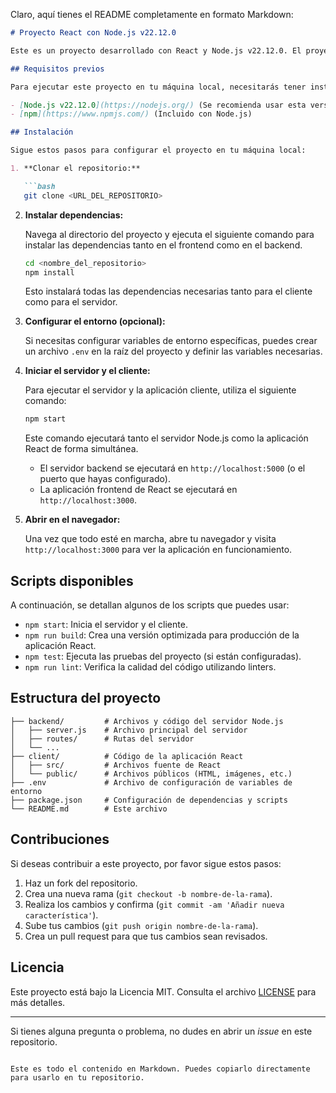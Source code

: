 Claro, aquí tienes el README completamente en formato Markdown:

```markdown
# Proyecto React con Node.js v22.12.0

Este es un proyecto desarrollado con React y Node.js v22.12.0. El proyecto incluye una aplicación de cliente construida con React en el frontend y un servidor backend utilizando Node.js. 

## Requisitos previos

Para ejecutar este proyecto en tu máquina local, necesitarás tener instalados los siguientes programas:

- [Node.js v22.12.0](https://nodejs.org/) (Se recomienda usar esta versión específica)
- [npm](https://www.npmjs.com/) (Incluido con Node.js)

## Instalación

Sigue estos pasos para configurar el proyecto en tu máquina local:

1. **Clonar el repositorio:**

   ```bash
   git clone <URL_DEL_REPOSITORIO>
   ```

2. **Instalar dependencias:**

   Navega al directorio del proyecto y ejecuta el siguiente comando para instalar las dependencias tanto en el frontend como en el backend.

   ```bash
   cd <nombre_del_repositorio>
   npm install
   ```

   Esto instalará todas las dependencias necesarias tanto para el cliente como para el servidor.

3. **Configurar el entorno (opcional):**

   Si necesitas configurar variables de entorno específicas, puedes crear un archivo `.env` en la raíz del proyecto y definir las variables necesarias.

4. **Iniciar el servidor y el cliente:**

   Para ejecutar el servidor y la aplicación cliente, utiliza el siguiente comando:

   ```bash
   npm start
   ```

   Este comando ejecutará tanto el servidor Node.js como la aplicación React de forma simultánea.

   - El servidor backend se ejecutará en `http://localhost:5000` (o el puerto que hayas configurado).
   - La aplicación frontend de React se ejecutará en `http://localhost:3000`.

5. **Abrir en el navegador:**

   Una vez que todo esté en marcha, abre tu navegador y visita `http://localhost:3000` para ver la aplicación en funcionamiento.

## Scripts disponibles

A continuación, se detallan algunos de los scripts que puedes usar:

- `npm start`: Inicia el servidor y el cliente.
- `npm run build`: Crea una versión optimizada para producción de la aplicación React.
- `npm test`: Ejecuta las pruebas del proyecto (si están configuradas).
- `npm run lint`: Verifica la calidad del código utilizando linters.

## Estructura del proyecto

```
├── backend/         # Archivos y código del servidor Node.js
│   ├── server.js    # Archivo principal del servidor
│   ├── routes/      # Rutas del servidor
│   └── ...
├── client/          # Código de la aplicación React
│   ├── src/         # Archivos fuente de React
│   └── public/      # Archivos públicos (HTML, imágenes, etc.)
├── .env             # Archivo de configuración de variables de entorno
├── package.json     # Configuración de dependencias y scripts
└── README.md        # Este archivo
```

## Contribuciones

Si deseas contribuir a este proyecto, por favor sigue estos pasos:

1. Haz un fork del repositorio.
2. Crea una nueva rama (`git checkout -b nombre-de-la-rama`).
3. Realiza los cambios y confirma (`git commit -am 'Añadir nueva característica'`).
4. Sube tus cambios (`git push origin nombre-de-la-rama`).
5. Crea un pull request para que tus cambios sean revisados.

## Licencia

Este proyecto está bajo la Licencia MIT. Consulta el archivo [LICENSE](LICENSE) para más detalles.

---

Si tienes alguna pregunta o problema, no dudes en abrir un *issue* en este repositorio.
```

Este es todo el contenido en Markdown. Puedes copiarlo directamente para usarlo en tu repositorio.
